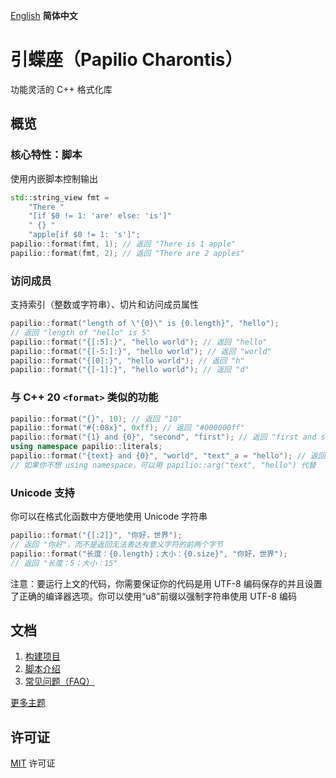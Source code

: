 [English](README.md) **简体中文**
# 引蝶座（Papilio Charontis）
功能灵活的 C++ 格式化库

## 概览
### 核心特性：脚本
使用内嵌脚本控制输出
```c++
std::string_view fmt =
    "There "
    "[if $0 != 1: 'are' else: 'is']"
    " {} "
    "apple[if $0 != 1: 's']";
papilio::format(fmt, 1); // 返回 "There is 1 apple"
papilio::format(fmt, 2); // 返回 "There are 2 apples"
```

### 访问成员
支持索引（整数或字符串）、切片和访问成员属性
```c++
papilio::format("length of \"{0}\" is {0.length}", "hello");
// 返回 "length of "hello" is 5"
papilio::format("{[:5]:}", "hello world"); // 返回 "hello"
papilio::format("{[-5:]:}", "hello world"); // 返回 "world"
papilio::format("{[0]:}", "hello world"); // 返回 "h"
papilio::format("{[-1]:}", "hello world"); // 返回 "d"
```

### 与 C++ 20 `<format>` 类似的功能
```c++
papilio::format("{}", 10); // 返回 "10"
papilio::format("#{:08x}", 0xff); // 返回 "#000000ff"
papilio::format("{1} and {0}", "second", "first"); // 返回 "first and second"
using namespace papilio::literals;
papilio::format("{text} and {0}", "world", "text"_a = "hello"); // 返回 "hello and world"
// 如果你不想 using namespace，可以用 papilio::arg("text", "hello") 代替
```

### Unicode 支持
你可以在格式化函数中方便地使用 Unicode 字符串
```c++
papilio::format("{[:2]}", "你好，世界");
// 返回 "你好"，而不是返回无法表达有意义字符的前两个字节
papilio::format("长度：{0.length}；大小：{0.size}", "你好，世界");
// 返回 "长度：5；大小：15"
```
注意：要运行上文的代码，你需要保证你的代码是用 UTF-8 编码保存的并且设置了正确的编译器选项。你可以使用“u8”前缀以强制字符串使用 UTF-8 编码

## 文档
1. [构建项目](doc/zh-CN/build.md)
2. [脚本介绍](doc/zh-CN/script.md)
3. [常见问题（FAQ）](doc/zh-CN/faq.md)

[更多主题](doc/zh-CN/contents.md)

## 许可证
[MIT](LICENSE) 许可证
